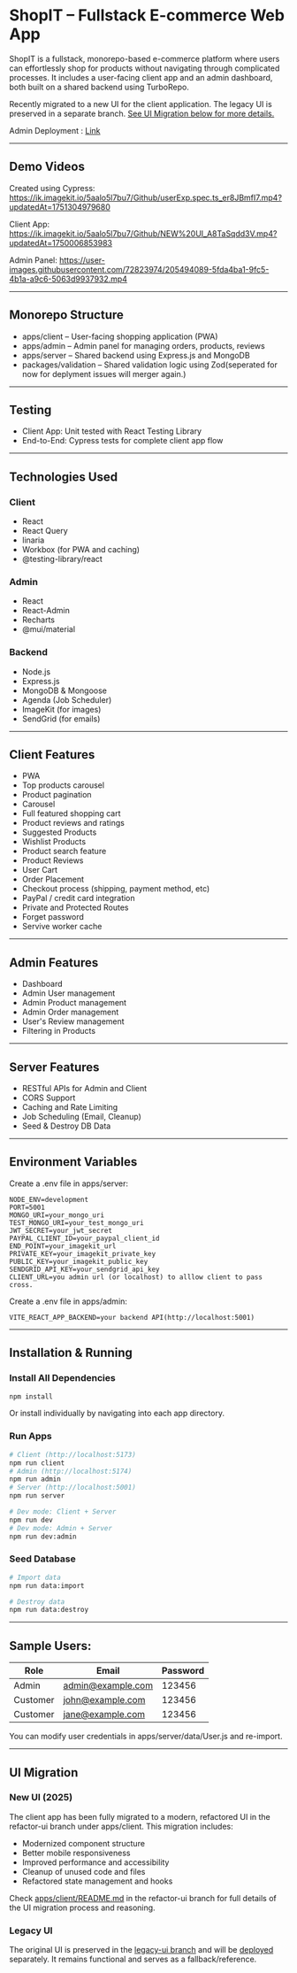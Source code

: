 # ShopIT – Fullstack E-commerce Web App

ShopIT is a fullstack, monorepo-based e-commerce platform where users can effortlessly shop for products without navigating through complicated processes. It includes a user-facing client app and an admin dashboard, both built on a shared backend using TurboRepo.

Recently migrated to a new UI for the client application. The legacy UI is preserved in a separate branch. [See UI Migration below for more details.](#ui-migration)

Admin Deployment : [Link](https://ecommerce-ts-admin.vercel.app/)

---

## Demo Videos

Created using Cypress:
https://ik.imagekit.io/5aalo5l7bu7/Github/userExp.spec.ts_er8JBmfI7.mp4?updatedAt=1751304979680

Client App:
https://ik.imagekit.io/5aalo5l7bu7/Github/NEW%20UI_A8TaSqdd3V.mp4?updatedAt=1750006853983

Admin Panel:
https://user-images.githubusercontent.com/72823974/205494089-5fda4ba1-9fc5-4b1a-a9c6-5063d9937932.mp4

---

## Monorepo Structure

- apps/client – User-facing shopping application (PWA)
- apps/admin – Admin panel for managing orders, products, reviews
- apps/server – Shared backend using Express.js and MongoDB
- packages/validation – Shared validation logic using Zod(seperated for now for deplyment issues will merger again.)

---

## Testing

- Client App: Unit tested with React Testing Library
- End-to-End: Cypress tests for complete client app flow

---

## Technologies Used

### Client

- React
- React Query
- linaria
- Workbox (for PWA and caching)
- @testing-library/react

### Admin

- React
- React-Admin
- Recharts
- @mui/material

### Backend

- Node.js
- Express.js
- MongoDB & Mongoose
- Agenda (Job Scheduler)
- ImageKit (for images)
- SendGrid (for emails)

---

## Client Features

- PWA
- Top products carousel
- Product pagination
- Carousel
- Full featured shopping cart
- Product reviews and ratings
- Suggested Products
- Wishlist Products
- Product search feature
- Product Reviews
- User Cart
- Order Placement
- Checkout process (shipping, payment method, etc)
- PayPal / credit card integration
- Private and Protected Routes
- Forget password
- Servive worker cache

---

## Admin Features

- Dashboard
- Admin User management
- Admin Product management
- Admin Order management
- User's Review management
- Filtering in Products

---

## Server Features

- RESTful APIs for Admin and Client
- CORS Support
- Caching and Rate Limiting
- Job Scheduling (Email, Cleanup)
- Seed & Destroy DB Data

---

## Environment Variables

Create a .env file in apps/server:

```.env
NODE_ENV=development
PORT=5001
MONGO_URI=your_mongo_uri
TEST_MONGO_URI=your_test_mongo_uri
JWT_SECRET=your_jwt_secret
PAYPAL_CLIENT_ID=your_paypal_client_id
END_POINT=your_imagekit_url
PRIVATE_KEY=your_imagekit_private_key
PUBLIC_KEY=your_imagekit_public_key
SENDGRID_API_KEY=your_sendgrid_api_key
CLIENT_URL=you admin url (or localhost) to alllow client to pass cross.
```

Create a .env file in apps/admin:

```.env
VITE_REACT_APP_BACKEND=your backend API(http://localhost:5001)
```

---

## Installation & Running

### Install All Dependencies

```bash
npm install
```

Or install individually by navigating into each app directory.

### Run Apps

```bash
# Client (http://localhost:5173)
npm run client
# Admin (http://localhost:5174)
npm run admin
# Server (http://localhost:5001)
npm run server

# Dev mode: Client + Server
npm run dev
# Dev mode: Admin + Server
npm run dev:admin
```

### Seed Database

```bash
# Import data
npm run data:import

# Destroy data
npm run data:destroy
```

---

## Sample Users:

| Role     | Email                                         | Password |
| -------- | --------------------------------------------- | -------- |
| Admin    | [admin@example.com](mailto:admin@example.com) | 123456   |
| Customer | [john@example.com](mailto:john@example.com)   | 123456   |
| Customer | [jane@example.com](mailto:jane@example.com)   | 123456   |

You can modify user credentials in apps/server/data/User.js and re-import.

---

## UI Migration

### New UI (2025)

The client app has been fully migrated to a modern, refactored UI in the refactor-ui branch under apps/client. This migration includes:

- Modernized component structure
- Better mobile responsiveness
- Improved performance and accessibility
- Cleanup of unused code and files
- Refactored state management and hooks

Check [apps/client/README.md](https://github.com/priyang12/ecommerce-ts/tree/refactor-Client/apps/Client) in the refactor-ui branch for full details of the UI migration process and reasoning.

### Legacy UI

The original UI is preserved in the [legacy-ui branch](https://github.com/priyang12/ecommerce-ts/tree/v1-Client-UI) and will be [deployed](https://ecommerce-ts-v1.onrender.com) separately. It remains functional and serves as a fallback/reference.
